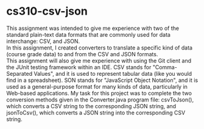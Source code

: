 # cs310-csv-json
This assignment was intended to give me experience with two of the standard plain-text data formats that are commonly used for 
data interchange: CSV, and JSON.  
In this assignment, I created converters to translate a specific kind of data (course grade data) to and from the 
CSV and JSON formats.  
This assignment will also give me experience with using the Git client and the JUnit testing framework within an IDE.
CSV stands for "Comma-Separated Values", and it is used to represent tabular data (like you would find in a spreadsheet).
SON stands for "JavaScript Object Notation", and it is used as a general-purpose format for many kinds of data, 
particularly in Web-based applications.
My task for this project was to complete the two conversion methods given in the Converter.java program file: csvToJson(), 
which converts a CSV string to the corresponding JSON string, and jsonToCsv(), which converts a JSON string into the 
corresponding CSV string.
